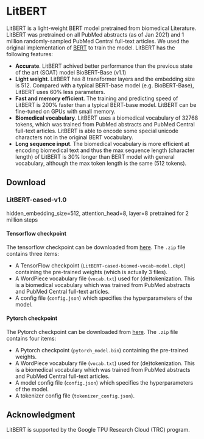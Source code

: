 # LitBERT
LitBERT is a light-weight BERT model pretrained from biomedical Literature. LitBERT was pretrained on all PubMed abstracts (as of Jan 2021) and 1 million randomly-sampled PubMed Central full-text articles. We used the original implementation of [BERT](https://github.com/google-research/bert) to train the model. LitBERT has the following features:
 
 - **Accurate**. LitBERT achived better performance than the previous state of the art (SOAT) model BioBERT-Base (v1.1)
 - **Light weight**. LitBERT has 8 transformer layers and the embedding size is 512. Compared with a typical BERT-base model (e.g. BioBERT-Base), LitBERT uses 60% less parameters. 
 - **Fast and memory efficient**. The training and predicting speed of LitBERT is 200% faster than a typical BERT-base model. LitBERT can be fine-tuned on GPUs with small memory. 
 - **Biomedical vocabulary**. LitBERT uses a biomedical vocabulary of 32768 tokens, which was trained from PubMed abstracts and PubMed Central full-text articles. LitBERT is able to encode some special unicode characters not in the original BERT vocabulary. 
 - **Long sequence input**. The biomedical vocabulary is more efficient at encoding biomedical text and thus the max sequence length (character length) of LitBERT is 30% longer than BERT model with general vocabulary, although the max token length is the same (512 tokens). 

## Download 

### LitBERT-cased-v1.0 
hidden_embedding_size=512, attention_head=8, layer=8
pretrained for 2 million steps

#### Tensorflow checkpoint

The tensorflow checkpoint can be downloaded from [here](https://drive.google.com/file/d/1H328pWFwvSGN0sMxYO_kAKjSLoPJDPVk/view?usp=sharing). The `.zip` file contains three items:
- A TensorFlow checkpoint (`LitBERT-cased-biomed-vocab-model.ckpt`) containing the pre-trained weights (which is actually 3 files).
- A WordPiece vocabulary file (`vocab.txt`) used for (de)tokenization. This is a biomedical vocabulary which was trained from PubMed abstracts and PubMed Central full-text articles. 
- A config file (`config.json`) which specifies the hyperparameters of the model.


#### Pytorch checkpoint

The Pytorch checkpoint can be downloaded from [here](https://drive.google.com/file/d/19cuZIjLNJ6g0AuNT3OGYpT5Y7wC3Xcbl/view?usp=sharing). The `.zip` file contains four items:
- A Pytorch checkpoint (`pytorch_model.bin`) containing the pre-trained weights.
- A WordPiece vocabulary file (`vocab.txt`) used for (de)tokenization. This is a biomedical vocabulary which was trained from PubMed abstracts and PubMed Central full-text articles. 
- A model config file (`config.json`) which specifies the hyperparameters of the model.
- A tokenizer config file (`tokenizer_config.json`). 

## Acknowledgment

LitBERT is supported by the Google TPU Research Cloud (TRC) program.
